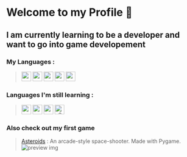 # Welcome to my Profile 👋
## I am currently learning to be a developer and want to go into game developement
### My Languages : 
> <img width="25" height="25" src="https://github.com/user-attachments/assets/9bcfad88-69e5-4b1e-b440-ea59d20f43b2" /> 
> <img width="25" height="25" src="https://github.com/user-attachments/assets/dc7a32ce-2f60-4f3d-9211-36ff04145490" /> 
> <img width="25" height="25" src="https://github.com/user-attachments/assets/5f4867ac-94ce-4418-b40c-1749ea20472c" /> 
> <img width="25" height="25" src="https://github.com/user-attachments/assets/230b30de-f02a-41df-9236-cb3ddee3fcaa" /> 
> <img width="25" height="25" src="https://github.com/user-attachments/assets/a4f71093-6e1f-419f-8980-a701ecdc86c3" /> 


### Languages I'm still learning : 
> <img width="25" height="25" src="https://github.com/user-attachments/assets/14f478c5-72f4-41a3-9f14-468a5f674875"/> 
> <img width="25" height="25" src="https://github.com/user-attachments/assets/24a61225-1124-4959-9b1d-042f580ce576" />
> <img width="25" height="25" src="https://github.com/user-attachments/assets/ad7327bc-a61a-4007-99b6-62c682bf521f" />
> <img width="25" height="25" alt="a3s16nut3ylc1" src="https://github.com/user-attachments/assets/23b32ad0-3825-44f5-9013-e60b4080d1e1" />



### Also check out my first game
> [Asteroids](https://github.com/T334GE/Asteroids) : An arcade-style space-shooter. Made with Pygame.
> ![preview img](https://github.com/T334GE/Asteroids/blob/main/assets/images/game.gif)
